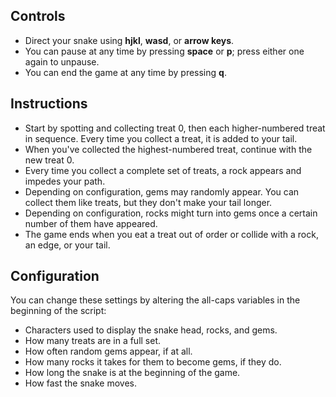 Controls
--------

 * Direct your snake using **hjkl**, **wasd**, or **arrow keys**.
 * You can pause at any time by pressing **space** or **p**; press either one
   again to unpause.
 * You can end the game at any time by pressing **q**.


Instructions
------------

 * Start by spotting and collecting treat 0, then each higher-numbered treat in
   sequence. Every time you collect a treat, it is added to your tail.
 * When you've collected the highest-numbered treat, continue with the new
   treat 0.
 * Every time you collect a complete set of treats, a rock appears and impedes
   your path.
 * Depending on configuration, gems may randomly appear. You can collect them
   like treats, but they don't make your tail longer.
 * Depending on configuration, rocks might turn into gems once a certain
   number of them have appeared.
 * The game ends when you eat a treat out of order or collide with a rock, an
   edge, or your tail.


Configuration
-------------
You can change these settings by altering the all-caps variables in the
beginning of the script:

 * Characters used to display the snake head, rocks, and gems.
 * How many treats are in a full set.
 * How often random gems appear, if at all.
 * How many rocks it takes for them to become gems, if they do.
 * How long the snake is at the beginning of the game.
 * How fast the snake moves.
